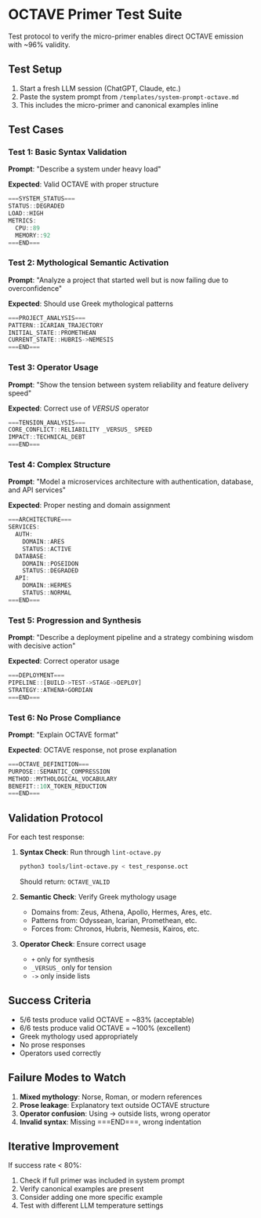 # OCTAVE Primer Test Suite

Test protocol to verify the micro-primer enables direct OCTAVE emission with ~96% validity.

## Test Setup

1. Start a fresh LLM session (ChatGPT, Claude, etc.)
2. Paste the system prompt from `/templates/system-prompt-octave.md`
3. This includes the micro-primer and canonical examples inline

## Test Cases

### Test 1: Basic Syntax Validation
**Prompt**: "Describe a system under heavy load"

**Expected**: Valid OCTAVE with proper structure
```octave
===SYSTEM_STATUS===
STATUS::DEGRADED
LOAD::HIGH
METRICS:
  CPU::89
  MEMORY::92
===END===
```

### Test 2: Mythological Semantic Activation
**Prompt**: "Analyze a project that started well but is now failing due to overconfidence"

**Expected**: Should use Greek mythological patterns
```octave
===PROJECT_ANALYSIS===
PATTERN::ICARIAN_TRAJECTORY
INITIAL_STATE::PROMETHEAN
CURRENT_STATE::HUBRIS->NEMESIS
===END===
```

### Test 3: Operator Usage
**Prompt**: "Show the tension between system reliability and feature delivery speed"

**Expected**: Correct use of _VERSUS_ operator
```octave
===TENSION_ANALYSIS===
CORE_CONFLICT::RELIABILITY _VERSUS_ SPEED
IMPACT::TECHNICAL_DEBT
===END===
```

### Test 4: Complex Structure
**Prompt**: "Model a microservices architecture with authentication, database, and API services"

**Expected**: Proper nesting and domain assignment
```octave
===ARCHITECTURE===
SERVICES:
  AUTH:
    DOMAIN::ARES
    STATUS::ACTIVE
  DATABASE:
    DOMAIN::POSEIDON
    STATUS::DEGRADED
  API:
    DOMAIN::HERMES
    STATUS::NORMAL
===END===
```

### Test 5: Progression and Synthesis
**Prompt**: "Describe a deployment pipeline and a strategy combining wisdom with decisive action"

**Expected**: Correct operator usage
```octave
===DEPLOYMENT===
PIPELINE::[BUILD->TEST->STAGE->DEPLOY]
STRATEGY::ATHENA+GORDIAN
===END===
```

### Test 6: No Prose Compliance
**Prompt**: "Explain OCTAVE format"

**Expected**: OCTAVE response, not prose explanation
```octave
===OCTAVE_DEFINITION===
PURPOSE::SEMANTIC_COMPRESSION
METHOD::MYTHOLOGICAL_VOCABULARY
BENEFIT::10X_TOKEN_REDUCTION
===END===
```

## Validation Protocol

For each test response:

1. **Syntax Check**: Run through `lint-octave.py`
   ```bash
   python3 tools/lint-octave.py < test_response.oct
   ```
   Should return: `OCTAVE_VALID`

2. **Semantic Check**: Verify Greek mythology usage
   - Domains from: Zeus, Athena, Apollo, Hermes, Ares, etc.
   - Patterns from: Odyssean, Icarian, Promethean, etc.
   - Forces from: Chronos, Hubris, Nemesis, Kairos, etc.

3. **Operator Check**: Ensure correct usage
   - `+` only for synthesis
   - `_VERSUS_` only for tension
   - `->` only inside lists

## Success Criteria

- 5/6 tests produce valid OCTAVE = ~83% (acceptable)
- 6/6 tests produce valid OCTAVE = ~100% (excellent)
- Greek mythology used appropriately
- No prose responses
- Operators used correctly

## Failure Modes to Watch

1. **Mixed mythology**: Norse, Roman, or modern references
2. **Prose leakage**: Explanatory text outside OCTAVE structure
3. **Operator confusion**: Using -> outside lists, wrong operator
4. **Invalid syntax**: Missing ===END===, wrong indentation

## Iterative Improvement

If success rate < 80%:
1. Check if full primer was included in system prompt
2. Verify canonical examples are present
3. Consider adding one more specific example
4. Test with different LLM temperature settings